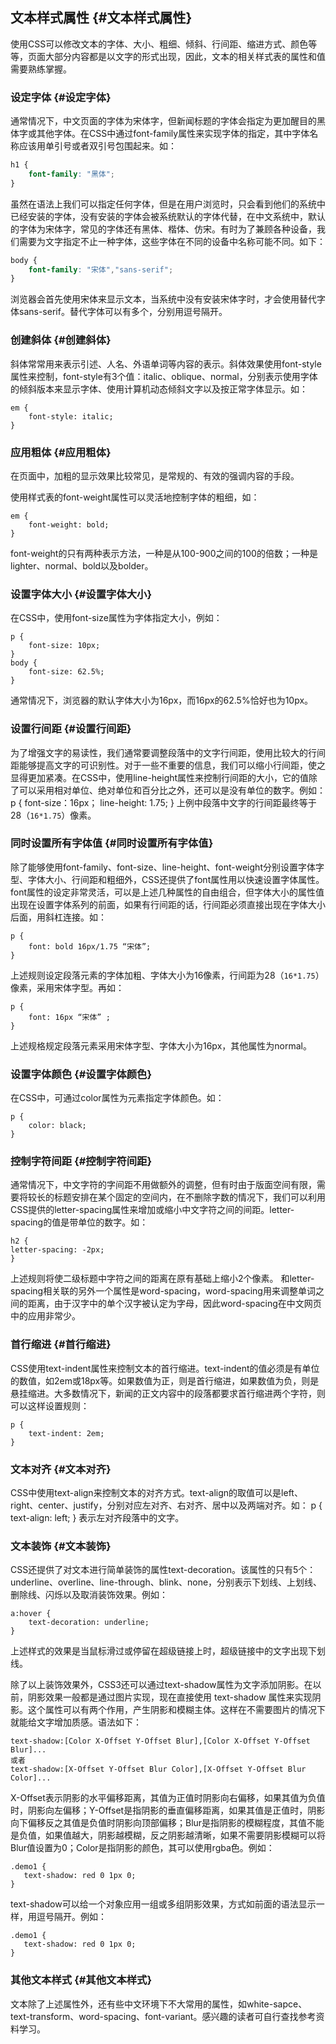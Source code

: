 ## 文本样式属性 {#文本样式属性}

使用CSS可以修改文本的字体、大小、粗细、倾斜、行间距、缩进方式、颜色等等，页面大部分内容都是以文字的形式出现，因此，文本的相关样式表的属性和值需要熟练掌握。

### 设定字体 {#设定字体}

通常情况下，中文页面的字体为宋体字，但新闻标题的字体会指定为更加醒目的黑体字或其他字体。在CSS中通过font-family属性来实现字体的指定，其中字体名称应该用单引号或者双引号包围起来。如：

```css
h1 {
    font-family: "黑体";
}
```

虽然在语法上我们可以指定任何字体，但是在用户浏览时，只会看到他们的系统中已经安装的字体，没有安装的字体会被系统默认的字体代替，在中文系统中，默认的字体为宋体字，常见的字体还有黑体、楷体、仿宋。有时为了兼顾各种设备，我们需要为文字指定不止一种字体，这些字体在不同的设备中名称可能不同。如下：

```css
body {
    font-family: "宋体","sans-serif";
}
```

浏览器会首先使用宋体来显示文本，当系统中没有安装宋体字时，才会使用替代字体sans-serif。替代字体可以有多个，分别用逗号隔开。

### 创建斜体 {#创建斜体}

斜体常常用来表示引述、人名、外语单词等内容的表示。斜体效果使用font-style属性来控制，font-style有3个值：italic、oblique、normal，分别表示使用字体的倾斜版本来显示字体、使用计算机动态倾斜文字以及按正常字体显示。如：

```
em {
    font-style: italic;
}
```

### 应用粗体 {#应用粗体}

在页面中，加粗的显示效果比较常见，是常规的、有效的强调内容的手段。

使用样式表的font-weight属性可以灵活地控制字体的粗细，如：

```
em {
    font-weight: bold;
}
```

font-weight的只有两种表示方法，一种是从100-900之间的100的倍数；一种是lighter、normal、bold以及bolder。

### 设置字体大小 {#设置字体大小}

在CSS中，使用font-size属性为字体指定大小，例如：

```
p {
    font-size: 10px;
}
body {
    font-size: 62.5%;
}
```

通常情况下，浏览器的默认字体大小为16px，而16px的62.5\%恰好也为10px。

### 设置行间距 {#设置行间距}

为了增强文字的易读性，我们通常要调整段落中的文字行间距，使用比较大的行间距能够提高文字的可识别性。对于一些不重要的信息，我们可以缩小行间距，使之显得更加紧凑。在CSS中，使用line-height属性来控制行间距的大小，它的值除了可以采用相对单位、绝对单位和百分比之外，还可以是没有单位的数字。例如： p { font-size：16px； line-height: 1.75; } 上例中段落中文字的行间距最终等于28（`16*1.75`）像素。

### 同时设置所有字体值 {#同时设置所有字体值}

除了能够使用font-family、font-size、line-height、font-weight分别设置字体字型、字体大小、行间距和粗细外，CSS还提供了font属性用以快速设置字体属性。font属性的设定非常灵活，可以是上述几种属性的自由组合，但字体大小的属性值出现在设置字体系列的前面，如果有行间距的话，行间距必须直接出现在字体大小后面，用斜杠连接。如：

```
p {
    font: bold 16px/1.75 “宋体”;
}
```

上述规则设定段落元素的字体加粗、字体大小为16像素，行间距为28（`16*1.75`）像素，采用宋体字型。再如：

```
p {
    font: 16px “宋体” ;
}
```

上述规格规定段落元素采用宋体字型、字体大小为16px，其他属性为normal。

### 设置字体颜色 {#设置字体颜色}

在CSS中，可通过color属性为元素指定字体颜色。如：

```
p {
    color: black;
}
```

### 控制字符间距 {#控制字符间距}

通常情况下，中文字符的字间距不用做额外的调整，但有时由于版面空间有限，需要将较长的标题安排在某个固定的空间内，在不删除字数的情况下，我们可以利用CSS提供的letter-spacing属性来增加或缩小中文字符之间的间距。letter-spacing的值是带单位的数字。如：

```
h2 {
letter-spacing: -2px;
}
```

上述规则将使二级标题中字符之间的距离在原有基础上缩小2个像素。 和letter-spacing相关联的另外一个属性是word-spacing，word-spacing用来调整单词之间的距离，由于汉字中的单个汉字被认定为字母，因此word-spacing在中文网页中的应用非常少。

### 首行缩进 {#首行缩进}

CSS使用text-indent属性来控制文本的首行缩进。text-indent的值必须是有单位的数值，如2em或18px等。如果数值为正，则是首行缩进，如果数值为负，则是悬挂缩进。大多数情况下，新闻的正文内容中的段落都要求首行缩进两个字符，则可以这样设置规则：

```
p {
    text-indent: 2em;
}
```

### 文本对齐 {#文本对齐}

CSS中使用text-align来控制文本的对齐方式。text-align的取值可以是left、right、center、justify，分别对应左对齐、右对齐、居中以及两端对齐。如： p { text-align: left; } 表示左对齐段落中的文字。

### 文本装饰 {#文本装饰}

CSS还提供了对文本进行简单装饰的属性text-decoration。该属性的只有5个：underline、overline、line-through、blink、none，分别表示下划线、上划线、删除线、闪烁以及取消装饰效果。例如：

```
a:hover {
    text-decoration: underline;
}
```

上述样式的效果是当鼠标滑过或停留在超级链接上时，超级链接中的文字出现下划线。

除了以上装饰效果外，CSS3还可以通过text-shadow属性为文字添加阴影。在以前，阴影效果一般都是通过图片实现，现在直接使用 text-shadow 属性来实现阴影。这个属性可以有两个作用，产生阴影和模糊主体。这样在不需要图片的情况下就能给文字增加质感。语法如下：

```
text-shadow:[Color X-Offset Y-Offset Blur],[Color X-Offset Y-Offset Blur]...
或者
text-shadow:[X-Offset Y-Offset Blur Color],[X-Offset Y-Offset Blur Color]...

```

X-Offset表示阴影的水平偏移距离，其值为正值时阴影向右偏移，如果其值为负值时，阴影向左偏移；Y-Offset是指阴影的垂直偏移距离，如果其值是正值时，阴影向下偏移反之其值是负值时阴影向顶部偏移；Blur是指阴影的模糊程度，其值不能是负值，如果值越大，阴影越模糊，反之阴影越清晰，如果不需要阴影模糊可以将Blur值设置为0；Color是指阴影的颜色，其可以使用rgba色。例如：

```
.demo1 {
   text-shadow: red 0 1px 0;
}
```

text-shadow可以给一个对象应用一组或多组阴影效果，方式如前面的语法显示一样，用逗号隔开。例如：

```
.demo1 {
   text-shadow: red 0 1px 0;
}
```

### 其他文本样式 {#其他文本样式}

文本除了上述属性外，还有些中文环境下不大常用的属性，如white-sapce、text-transform、word-spacing、font-variant。感兴趣的读者可自行查找参考资料学习。

